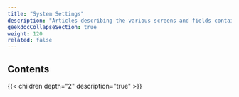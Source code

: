 ```yaml
---
title: "System Settings"
description: "Articles describing the various screens and fields contained within the TrueNAS System Settings section."
geekdocCollapseSection: true
weight: 120
related: false
---
```


<div class="noprint">

## Contents

{{< children depth="2" description="true" >}}

</div>
